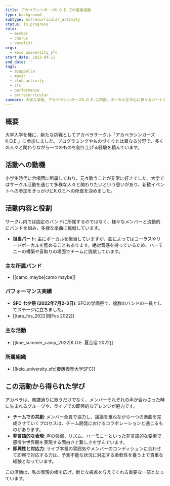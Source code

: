 ```yaml
---
title: アカペラシンガーズK.O.E.での音楽活動
type: background
subtype: extracurricular_activity
status: in_progress
role:
  - member
  - chorus
  - vocalist
orgs:
  - keio_university_sfc
start_date: 2022-04-11
end_date: ''
tags:
  - acappella
  - music
  - club_activity
  - sfc
  - performance
  - extracurricular
summary: 大学入学後、アカペラシンガーズK.O.E.に所属。ボーカルを中心に様々なパートを担当し、チームでの音楽創作活動に取り組む。七夕祭などの学園祭や外部イベントでのライブパフォーマンスも多数経験。
---
```


## 概要
大学入学を機に、新たな挑戦としてアカペラサークル「アカペラシンガーズK.O.E.」に参加しました。プログラミングやものづくりとは異なる分野で、多くの人々と関わりながら一つのものを創り上げる経験を積んでいます。

## 活動への動機
小学生時代に合唱団に所属しており、元々歌うことが非常に好きでした。大学ではサークル活動を通じて多様な人々と関わりたいという思いがあり、新歓イベントへの参加をきっかけにK.O.E.への所属を決めました。

## 活動内容と役割
サークル内では固定のバンドに所属するのではなく、様々なメンバーと流動的にバンドを組み、多様な楽曲に挑戦しています。

- **担当パート**: 主にボーカルを担当していますが、曲によってはコーラスやリードボーカルを務めることもあります。絶対音感を持っているため、ハーモニーの構築や音取りの場面でチームに貢献しています。

### 主な所属バンド
- [[camo_maybe|camo maybe]]

### パフォーマンス実績
- **SFC 七夕祭 (2022年7月2-3日)**: SFCの学園祭で、複数のバンドの一員としてステージに立ちました。
- [[taru_fes_2022|樽Fes 2022]]

### 主な活動
- [[koe_summer_camp_2022|K.O.E. 夏合宿 2022]]

### 所属組織
- [[keio_university_sfc|慶應義塾大学SFC]]

## この活動から得られた学び
アカペラは、楽譜通りに歌うだけでなく、メンバーそれぞれの声が合わさった時に生まれるグルーヴや、ライブでの即興的なアレンジが魅力です。

- **チームでの共創**: メンバー全員で協力し、議論を重ねながら一つの楽曲を完成させていくプロセスは、チーム開発におけるコラボレーションと通じるものがあります。
- **非言語的な表現**: 声の強弱、リズム、ハーモニーといった非言語的な要素で感情や世界観を表現する面白さと難しさを学んでいます。
- **即興性と対応力**: ライブ本番の雰囲気やメンバーのコンディションに合わせて即興で対応する力は、予測不能な状況に対応する柔軟性を養う上で貴重な経験となっています。

この活動は、私の表現の幅を広げ、新たな視点を与えてくれる重要な一部となっています。
